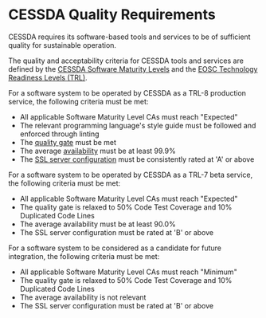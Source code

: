 # CESSDA Quality Requirements

CESSDA requires its software-based tools and services to be of sufficient quality for sustainable operation.

The quality and acceptability criteria for CESSDA tools and services are defined by the
[CESSDA Software Maturity Levels](./SoftwareMaturityLevels/CESSDA_Software_Maturity_Levels.md)
and the [EOSC Technology Readiness Levels (TRL)](https://wiki.eosc-hub.eu/display/EOSC/Service+Maturity+Classification).

For a software system to be operated by CESSDA as a TRL-8 production service, the following criteria must be met:

* All applicable Software Maturity Level CAs must reach "Expected"
* The relevant programming language's style guide must be followed and enforced through linting
* The [quality gate](quality_gate.md) must be met
* The average [availability](availability.md) must be at least 99.9%
* The [SSL server configuration](ssl_configuration.md) must be consistently rated at 'A' or above


For a software system to be operated by CESSDA as a TRL-7 beta service, the following criteria must be met:

* All applicable Software Maturity Level CAs must reach "Expected"
* The quality gate is relaxed to 50% Code Test Coverage and 10% Duplicated Code Lines
* The average availability must be at least 90.0%
* The SSL server configuration must be rated at 'B' or above


For a software system to be considered as a candidate for future integration, the following criteria must be met:

* All applicable Software Maturity Level CAs must reach "Minimum"
* The quality gate is relaxed to 50% Code Test Coverage and 10% Duplicated Code Lines
* The average availability is not relevant
* The SSL server configuration must be rated at 'B' or above
